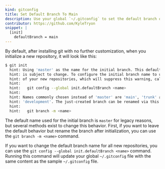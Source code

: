 ```yaml
---
kind: gitconfig
title: Set Default Branch To Main
description: Use your global `~/.gitconfig` to set the default branch of any new repository to 'main' or anything else you prefer.
contributor: https://github.com/KyleTryon
snippet: |
  [init]
    defaultBranch = main
---
```


By default, after installing git with no further customization, when you initialize a new repository, it will look like this:

```bash
$ git init
  hint: Using 'master' as the name for the initial branch. This default branch name
  hint: is subject to change. To configure the initial branch name to use in all
  hint: of your new repositories, which will suppress this warning, call:
  hint:
  hint:   git config --global init.defaultBranch <name>
  hint:
  hint: Names commonly chosen instead of 'master' are 'main', 'trunk' and
  hint: 'development'. The just-created branch can be renamed via this command:
  hint:
  hint:   git branch -m <name>
```

The default name used for the initial branch is `master` for legacy reasons, but several methods exist to change this behavior. First, if you want to leave the default behavior but rename the branch after initialization, you can use the `git branch -m <name>` command.

If you want to change the default branch name for all new repositories, you can use the `git config --global init.defaultBranch <name>` command. Running this command will update your global `~/.gitconfig` file with the same content as the sample `~/.gitconfig` file.
